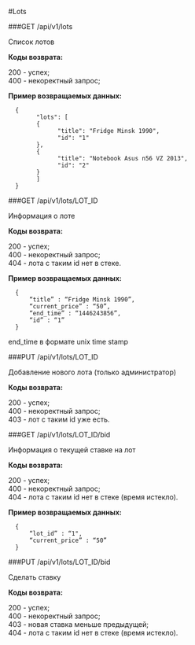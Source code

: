 #Lots

###GET /api/v1/lots

Список лотов

**Коды возврата:**

200 - успех;     
400 - некоректный запрос;   

**Пример возвращаемых данных:**
      
      {
            "lots": [
            {
                  "title": "Fridge Minsk 1990",
                  "id": "1"
            },
            {
                  "title": "Notebook Asus n56 VZ 2013",
                  "id": "2"
            }
            ]
      }

###GET /api/v1/lots/LOT_ID 

Информация о лоте

**Коды возврата:**

200 - успех;     
400 - некоректный запрос;     
404 - лота с таким id нет в стеке.     

**Пример возвращаемых данных:**

      {
          “title” : “Fridge Minsk 1990”,
          “current_price” : “50”,
          “end_time” : “1446243856”,
          “id” : “1”
      }
      
end_time в формате unix time stamp      
      
###PUT /api/v1/lots/LOT_ID 

Добавление нового лота (только администратор)

**Коды возврата:**

200 - успех;    
400 - некоректный запрос;    
403 - лот с таким id уже есть.       

###GET /api/v1/lots/LOT_ID/bid

Информация о текущей ставке на лот

**Коды возврата:**
      
200 - успех;    
400 - некоректный запрос;    
404 - лота с таким id нет в стеке (время истекло).  

**Пример возвращаемых данных:**

      {
          “lot_id” : “1",
          “current_price” : “50”
      }

###PUT /api/v1/lots/LOT_ID/bid

Сделать ставку

**Коды возврата:**
      
200 - успех;    
400 - некоректный запрос;     
403 - новая ставка меньше предыдущей;      
404 - лота с таким id нет в стеке (время истекло).      
